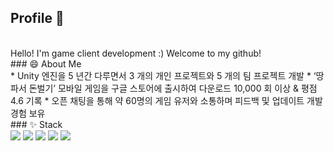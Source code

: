 ## Profile 💬
<br/>
Hello! I'm game client development :)
Welcome to my github!
<br/>
### 😄 About Me
<br/>
* Unity 엔진을 5 년간 다루면서 3 개의 개인 프로젝트와 5 개의 팀 프로젝트 개발
* ‘땅파서 돈벌기’ 모바일 게임을 구글 스토어에 출시하여 다운로드 10,000 회 이상 & 평점 4.6 기록
* 오픈 채팅을 통해 약 60명의 게임 유저와 소통하며 피드백 및 업데이트 개발 경험 보유
<br/>
### ✨ Stack
<br/>
<img src="https://img.shields.io/badge/C-A8B9CC?style=flat&logo=c&logoColor=white"> <img src="https://img.shields.io/badge/C++-00599C?style=flat&logo=cplusplus&logoColor=white"> <img src="https://img.shields.io/badge/CSharp-239120?style=flat&logo=csharp&logoColor=white"> <img src="https://img.shields.io/badge/Unity-FFFFFF?style=flat&logo=unity&logoColor=white"> <img src="https://img.shields.io/badge/Unreal-0E1128?style=flat&logo=unrealengine&logoColor=white">
<br/>
<!--
**gus6615/gus6615** is a ✨ _special_ ✨ repository because its `README.md` (this file) appears on your GitHub profile.

Here are some ideas to get you started:

- 🔭 I’m currently working on ...
- 🌱 I’m currently learning ...
- 👯 I’m looking to collaborate on ...
- 🤔 I’m looking for help with ...
- 💬 Ask me about ...
- 📫 How to reach me: ...
- 😄 Pronouns: ...
- ⚡ Fun fact: ...
-->

